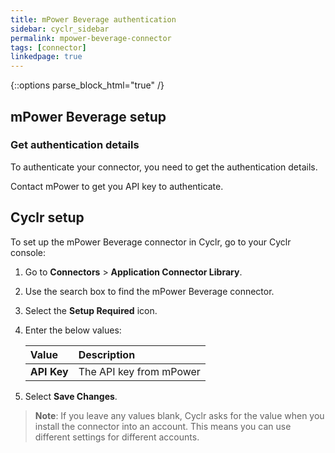 ```yaml
---
title: mPower Beverage authentication
sidebar: cyclr_sidebar
permalink: mpower-beverage-connector
tags: [connector]
linkedpage: true
---
```

{::options parse_block_html="true" /}
<section class="card">

## mPower Beverage setup

### Get authentication details

To authenticate your connector, you need to get the authentication details. 

Contact mPower to get you API key to authenticate.

</section>
<section class="card">

## Cyclr setup

To set up the mPower Beverage connector in Cyclr, go to your Cyclr console:

1. Go to **Connectors** > **Application Connector Library**.

2. Use the search box to find the mPower Beverage connector.

3. Select the **Setup Required** icon.

4. Enter the below values:

   | **Value**          | **Description**                             |
   | :----------------- | :------------------------------------------ |
   | **API Key**        | The API key from mPower                     |

5. Select **Save Changes**.

> **Note**: If you leave any values blank, Cyclr asks for the value when you install the connector into an account. This means you can use different settings for different accounts.

</section>
